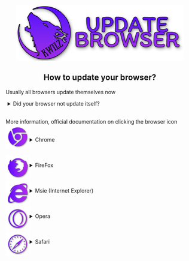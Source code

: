 <p align="center">
	<img src="https://raw.githubusercontent.com/KwilzOne/update-browser/whitewolf/assets/logo.png">
</p>

<h2><div align="center"><b>How to update your browser?</b></div></h2>

Usually all browsers update themselves now

<details style="width: 100%; padding-left: 5px;">
	<summary>Did your browser not update itself?</summary>

- <small>Check if you may have disabled autorun of the update service on your system</small>
- <small>Quick fix, run your browser installer again, it won't touch your data</small>
</details>
</br>

More information, official documentation on clicking the browser icon </br>
<a href="https://google.com/chrome/update" rel="nofollow" target="_blank">
<img
		src="https://raw.githubusercontent.com/KwilzOne/update-browser/whitewolf/assets/Chrome.png"
		align="left" alt="Chrome" width="64" height="64">
</a>
</br>

<details style="width: 100%; padding-left: 5px;">
	<summary>Chrome</summary>

- <small>It usually updates itself</small>
</details>
</br></br>

<a href="https://support.mozilla.org/en-US/kb/update-firefox-latest-release" rel="nofollow" target="_blank">
	<img
		src="https://raw.githubusercontent.com/KwilzOne/update-browser/whitewolf/assets/FireFox.png"
		align="left" alt="FireFox" width="64" height="64">
</a>
</br>
<details style="width: 100%">
	<summary>FireFox</summary>

- <small>Offers updates in its interface on the top right hand side</small>
</details>
</br></br>

<a href="https://support.microsoft.com/windows/run-the-latest-version-of-internet-explorer-11-ea628df4-50ce-8019-f9f4-468e39685cea" rel="nofollow" target="_blank">
	<img
		src="https://raw.githubusercontent.com/KwilzOne/update-browser/whitewolf/assets/Msie.png"
		align="left" alt="Msie" width="64" height="64"
	>
</a>
</br>
<details style="width: 100%">
	<summary>Msie (Internet Explorer)</summary>

- <small>Updates itself via Microsoft Store or Windows Updater</small>
</details>
</br></br>

<a href="https://forums.opera.com/topic/39405" rel="nofollow" target="_blank">
	<img
		src="https://raw.githubusercontent.com/KwilzOne/update-browser/whitewolf/assets/Opera.png"
		align="left" alt="Opera" width="64" height="64"
	>
</a>
</br>
<details>
	<summary>Opera</summary>

- <small>It usually updates itself</small>
</details>
</br></br>

<a href="https://support.apple.com/HT204416" rel="nofollow" target="_blank">
	<img
		src="https://raw.githubusercontent.com/KwilzOne/update-browser/whitewolf/assets/Safari.png"
		align="left" alt="Safari" width="64" height="64"
	>
</a>
</br>
<details>
	<summary>Safari</summary>
	
   * <small>Usually updated through Apple's built-in updater</small>
</details>
